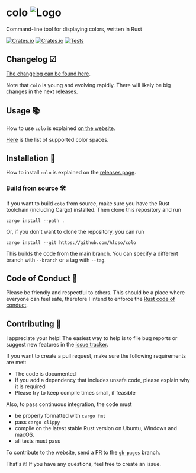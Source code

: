 # colo <img src="https://aloso.github.io/colo/assets/logo.svg" alt="Logo">

Command-line tool for displaying colors, written in Rust

[![Crates.io](https://img.shields.io/crates/l/colo)](./LICENSE) [![Crates.io](https://img.shields.io/crates/v/colo)](https://crates.io/crates/colo) [![Tests](https://github.com/Aloso/colo/workflows/Test/badge.svg)](https://github.com/Aloso/colo/actions?query=workflow%3ATest)


## Changelog ☑

[The changelog can be found here](./CHANGELOG.md).

Note that `colo` is young and evolving rapidly. There will likely be big changes in the next releases.

## Usage 📚

How to use `colo` is explained [on the website](https://aloso.github.io/colo).

[Here](https://aloso.github.io/colo/color_spaces) is the list of supported color spaces.

## Installation 🚀

How to install `colo` is explained on the [releases page](https://github.com/Aloso/colo/releases).

### Build from source 🛠

If you want to build `colo` from source, make sure you have the Rust toolchain (including Cargo) installed. Then clone this repository and run

```fish
cargo install --path .
```

Or, if you don't want to clone the repository, you can run

```fish
cargo install --git https://github.com/Aloso/colo
```

This builds the code from the main branch. You can specify a different branch with `--branch` or a tag with `--tag`.

## Code of Conduct 🤝

Please be friendly and respectful to others. This should be a place where everyone can feel safe, therefore I intend to enforce the [Rust code of conduct](https://www.rust-lang.org/policies/code-of-conduct).

## Contributing 🙌

I appreciate your help! The easiest way to help is to file bug reports or suggest new features in the [issue tracker](https://github.com/Aloso/colo/issues).

If you want to create a pull request, make sure the following requirements are met:

  * The code is documented
  * If you add a dependency that includes unsafe code, please explain why it is required
  * Please try to keep compile times small, if feasible

Also, to pass continuous integration, the code must

  * be properly formatted with `cargo fmt`
  * pass `cargo clippy`
  * compile on the latest stable Rust version on Ubuntu, Windows and macOS.
  * all tests must pass

To contribute to the website, send a PR to the [`gh-pages`](https://github.com/Aloso/colo/tree/gh-pages) branch.

That's it! If you have any questions, feel free to create an issue.

